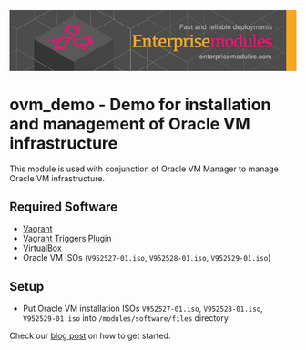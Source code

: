 [![Enterprise Modules](https://raw.githubusercontent.com/enterprisemodules/public_images/master/banner1.jpg)](https://www.enterprisemodules.com)
# ovm_demo - Demo for installation and management of Oracle VM infrastructure

This module is used with conjunction of Oracle VM Manager to manage Oracle VM infrastructure.

## Required Software

- [Vagrant](https://www.vagrantup.com/)
- [Vagrant Triggers Plugin](https://www.vagrantup.com/docs/triggers/)
- [VirtualBox](https://www.virtualbox.org/)
- Oracle VM ISOs (`V952527-01.iso`, `V952528-01.iso`, `V952529-01.iso`)

## Setup

- Put Oracle VM installation ISOs `V952527-01.iso`, `V952528-01.iso`, `V952529-01.iso` into `/modules/software/files` directory

Check our [blog post](https://www.enterprisemodules.com/blog/2018/01/how-to-manage-oracle-vm-with-puppet/) on how to get started.
